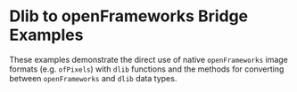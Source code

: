 # Dlib to openFrameworks Bridge Examples

These examples demonstrate the direct use of native `openFrameworks` image formats (e.g. `ofPixels`) with `dlib` functions and the methods for converting between `openFrameworks` and `dlib` data types.
